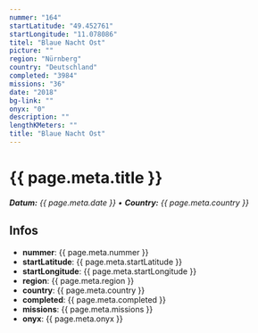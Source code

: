 ```yaml
---
nummer: "164"
startLatitude: "49.452761"
startLongitude: "11.078086"
titel: "Blaue Nacht Ost"
picture: ""
region: "Nürnberg"
country: "Deutschland"
completed: "3984"
missions: "36"
date: "2018"
bg-link: ""
onyx: "0"
description: ""
lengthKMeters: ""
title: "Blaue Nacht Ost"
---
```


# {{ page.meta.title }}
_**Datum:** {{ page.meta.date }} • **Country:** {{ page.meta.country }}_

## Infos
- **nummer**: {{ page.meta.nummer }}
- **startLatitude**: {{ page.meta.startLatitude }}
- **startLongitude**: {{ page.meta.startLongitude }}
- **region**: {{ page.meta.region }}
- **country**: {{ page.meta.country }}
- **completed**: {{ page.meta.completed }}
- **missions**: {{ page.meta.missions }}
- **onyx**: {{ page.meta.onyx }}

